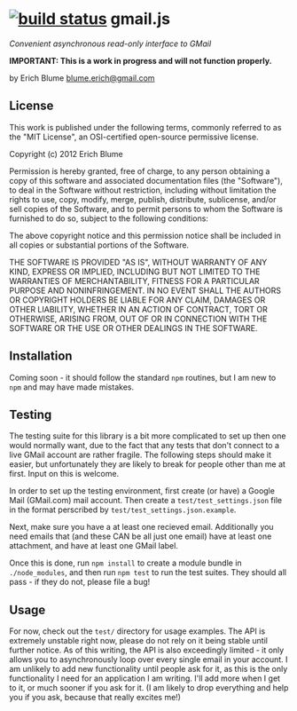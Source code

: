 [![build status](https://secure.travis-ci.org/eblume/node-gmail.png)](http://travis-ci.org/eblume/node-gmail)
gmail.js
========

*Convenient asynchronous read-only interface to GMail*

**IMPORTANT: This is a work in progress and will not function properly.**

by Erich Blume <blume.erich@gmail.com>

License
-------

This work is published under the following terms, commonly referred to as the
"MIT License", an OSI-certified open-source permissive license.

Copyright (c) 2012 Erich Blume

Permission is hereby granted, free of charge, to any person obtaining a copy of this software and associated documentation files (the "Software"), to deal in the Software without restriction, including without limitation the rights to use, copy, modify, merge, publish, distribute, sublicense, and/or sell copies of the Software, and to permit persons to whom the Software is furnished to do so, subject to the following conditions:

The above copyright notice and this permission notice shall be included in all copies or substantial portions of the Software.

THE SOFTWARE IS PROVIDED "AS IS", WITHOUT WARRANTY OF ANY KIND, EXPRESS OR IMPLIED, INCLUDING BUT NOT LIMITED TO THE WARRANTIES OF MERCHANTABILITY, FITNESS FOR A PARTICULAR PURPOSE AND NONINFRINGEMENT. IN NO EVENT SHALL THE AUTHORS OR COPYRIGHT HOLDERS BE LIABLE FOR ANY CLAIM, DAMAGES OR OTHER LIABILITY, WHETHER IN AN ACTION OF CONTRACT, TORT OR OTHERWISE, ARISING FROM, OUT OF OR IN CONNECTION WITH THE SOFTWARE OR THE USE OR OTHER DEALINGS IN THE SOFTWARE.

Installation
------------

Coming soon - it should follow the standard `npm` routines, but I am new to `npm` and may have made mistakes.

Testing
-------

The testing suite for this library is a bit more complicated to set up then one would normally want, due to the fact that any tests that don't connect to a live GMail account are rather fragile. The following steps should make it easier, but unfortunately they are likely to break for people other than me at first. Input on this is welcome.

In order to set up the testing environment, first create (or have) a Google Mail (GMail.com) mail account. Then create a `test/test_settings.json` file in the format perscribed by `test/test_settings.json.example`.

Next, make sure you have a at least one recieved email. Additionally you need emails that (and these CAN be all just one email) have at least one attachment, and have at least one GMail label.

Once this is done, run `npm install` to create a module bundle in `./node_modules`, and then run `npm test` to run the test suites. They should all pass - if they do not, please file a bug!

Usage
-----

For now, check out the `test/` directory for usage examples. The API is extremely unstable right now, please do not rely on it being stable until further notice. As of this writing, the API is also exceedingly limited - it only allows you to asynchronously loop over every single email in your account. I am unlikely to add new functionality until people ask for it, as this is the only functionality I need for an application I am writing. I'll add more when I get to it, or much sooner if you ask for it. (I am likely to drop everything and help you if you ask, because that really excites me!)